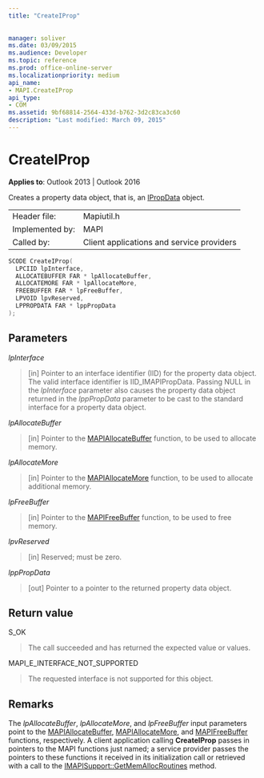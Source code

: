```yaml
---
title: "CreateIProp"
 
 
manager: soliver
ms.date: 03/09/2015
ms.audience: Developer
ms.topic: reference
ms.prod: office-online-server
ms.localizationpriority: medium
api_name:
- MAPI.CreateIProp
api_type:
- COM
ms.assetid: 9bf68814-2564-433d-b762-3d2c83ca3c60
description: "Last modified: March 09, 2015"
---
```


# CreateIProp

  
  
**Applies to**: Outlook 2013 | Outlook 2016 
  
Creates a property data object, that is, an [IPropData](ipropdataimapiprop.md) object. 
  
|||
|:-----|:-----|
|Header file:  <br/> |Mapiutil.h  <br/> |
|Implemented by:  <br/> |MAPI  <br/> |
|Called by:  <br/> |Client applications and service providers  <br/> |
   
```cpp
SCODE CreateIProp(
  LPCIID lpInterface,
  ALLOCATEBUFFER FAR * lpAllocateBuffer,
  ALLOCATEMORE FAR * lpAllocateMore,
  FREEBUFFER FAR * lpFreeBuffer,
  LPVOID lpvReserved,
  LPPROPDATA FAR * lppPropData
);
```

## Parameters

 _lpInterface_
  
> [in] Pointer to an interface identifier (IID) for the property data object. The valid interface identifier is IID_IMAPIPropData. Passing NULL in the _lpInterface_ parameter also causes the property data object returned in the _lppPropData_ parameter to be cast to the standard interface for a property data object. 
    
 _lpAllocateBuffer_
  
> [in] Pointer to the [MAPIAllocateBuffer](mapiallocatebuffer.md) function, to be used to allocate memory. 
    
 _lpAllocateMore_
  
> [in] Pointer to the [MAPIAllocateMore](mapiallocatemore.md) function, to be used to allocate additional memory. 
    
 _lpFreeBuffer_
  
> [in] Pointer to the [MAPIFreeBuffer](mapifreebuffer.md) function, to be used to free memory. 
    
 _lpvReserved_
  
> [in] Reserved; must be zero. 
    
 _lppPropData_
  
> [out] Pointer to a pointer to the returned property data object.
    
## Return value

S_OK 
  
> The call succeeded and has returned the expected value or values. 
    
MAPI_E_INTERFACE_NOT_SUPPORTED 
  
> The requested interface is not supported for this object.
    
## Remarks

The  _lpAllocateBuffer_,  _lpAllocateMore_, and  _lpFreeBuffer_ input parameters point to the [MAPIAllocateBuffer](mapiallocatebuffer.md), [MAPIAllocateMore](mapiallocatemore.md), and [MAPIFreeBuffer](mapifreebuffer.md) functions, respectively. A client application calling **CreateIProp** passes in pointers to the MAPI functions just named; a service provider passes the pointers to these functions it received in its initialization call or retrieved with a call to the [IMAPISupport::GetMemAllocRoutines](imapisupport-getmemallocroutines.md) method. 
  

